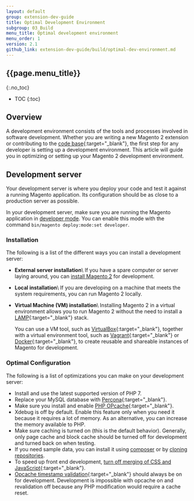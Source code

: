```yaml
---
layout: default
group: extension-dev-guide
title: Optimal Development Environment
subgroup: 03_Build
menu_title: Optimal development environment
menu_order: 1
version: 2.1
github_link: extension-dev-guide/build/optimal-dev-environment.md
---
```


## {{page.menu_title}}
{:.no_toc}

* TOC
{:toc}

## Overview

A development environment consists of the tools and processes involved in software development.
Whether you are writing a new Magento 2 extension or contributing to the [code base](https://github.com/magento/magento2){:target="_blank"}, the first step for any developer is setting up a development environment.
This article will guide you in optimizing or setting up your Magento 2 development environment.

## Development server

Your development server is where you deploy your code and test it against a running Magento application.
Its configuration should be as close to a production server as possible.

In your development server, make sure you are running the Magento application in [developer mode]({{page.baseurl}}config-guide/bootstrap/magento-modes.html). 
You can enable this mode with the command `bin/magento deploy:mode:set developer`.

### Installation

The following is a list of the different ways you can install a development server:

* **External server installation**\\
  If you have a spare computer or server laying around, you can [install Magento 2]({{page.baseurl}}install-gde/bk-install-guide.html) for development.
* **Local installation**\\
  If you are developing on a machine that meets the system requirements, you can run Magento 2 locally.
* **Virtual Machine (VM) installation**\\
  Installing Magento 2 in a virtual environment allows you to run Magento 2 without the need to install a [LAMP](https://en.wikipedia.org/wiki/LAMP_(software_bundle)){:target="_blank"} stack.

  You can use a VM tool, such as [VirtualBox](https://www.virtualbox.org/wiki/VirtualBox){:target="_blank"}, together with a virtual environment tool, such as [Vagrant](https://www.vagrantup.com/){:target="_blank"} or [Docker](https://www.docker.com/){:target="_blank"}, to create reusable and shareable instances of Magento for development.

### Optimal Configuration

The following is a list of optimizations you can make on your development server:

* Install and use the latest supported version of PHP 7.
* Replace your MySQL database with [Percona](https://www.percona.com/software/mysql-database/percona-server){:target="_blank"}.
* Make sure you install and enable [PHP OPcache](http://php.net/manual/en/intro.opcache.php){:target="_blank"}.
* Xdebug is off by default. Enable this feature only when you need it because it requires a lot of memory.
  As an alternative, you can increase the memory available to PHP.
* Make sure caching is turned on (this is the default behavior).
  Generally, only page cache and block cache should be turned off for development and turned back on when testing.
* If you need sample data, you can install it using [composer]({{page.baseurl}}install-gde/install/web/install-web-sample-data-composer.html) or by [cloning repositories]({{page.baseurl}}install-gde/install/web/install-web-sample-data-clone.html).
* To speed up front end development, [turn off merging of CSS and JavaScript](http://docs.magento.com/m2/ee/user_guide/system/file-optimization.html){:target="_blank"}.
* [Opcache timestamp validation](http://php.net/manual/en/opcache.configuration.php#ini.opcache.validate-timestamps){:target="_blank"} should always be on for development.
  Development is impossible with opcache on and revalidation off because any PHP modification would require a cache reset.
